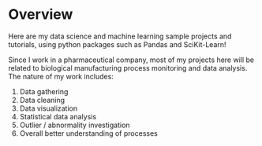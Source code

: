 # Overview
Here are my data science and machine learning sample projects and tutorials, using python packages such as Pandas and SciKit-Learn! 

Since I work in a pharmaceutical company, most of my projects here will be related to biological manufacturing process monitoring and data analysis. The nature of my work includes:

1. Data gathering
2. Data cleaning
3. Data visualization
4. Statistical data analysis
5. Outlier / abnormality investigation
6. Overall better understanding of processes


